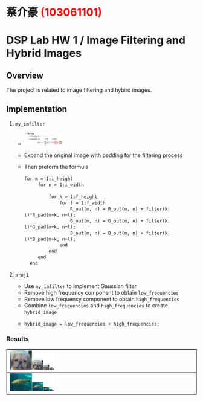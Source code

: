 # 蔡介豪 <span style="color:red">(103061101)</span>

# DSP Lab HW 1 / Image Filtering and Hybrid Images

## Overview
The project is related to image filtering and hybird images.



## Implementation
1. ```my_imfilter```
	* <img src="../1.PNG" width="24%"/>
	* Expand the original image with padding for the filtering process
	* Then preform the formula

		 <pre><code>for m = 1:i_height
		   for n = 1:i_width
		       
		       for k = 1:f_height
		           for l = 1:f_width
		               R_out(m, n) = R_out(m, n) + filter(k, l)*R_pad(m+k, n+l);
		               G_out(m, n) = G_out(m, n) + filter(k, l)*G_pad(m+k, n+l);
		               B_out(m, n) = B_out(m, n) + filter(k, l)*B_pad(m+k, n+l);
		           end
		       end
		   end
		end</code></pre>

2. ```proj1```
	* Use ```my_imfilter``` to implement Gaussian filter
	* Remove high frequency component to obtain ```low_frequencies```
	* Remove low frequency component to obtain ```high_frequencies```
	* Combine ```low_frequencies``` and ```high_frequencies``` to create ```hybrid_image```
	* <pre><code>hybrid_image = low_frequencies + high_frequencies;</code></pre>

### Results

<table border=1>
<tr>
<td>
<img src="../results/image1/hybrid_image_scales.jpg" width="24%"/>
</td>
</tr>

<tr>
<td>
<img src="../results/image2/hybrid_image_scales.jpg" width="24%"/>
</td>
</tr>

</table>
